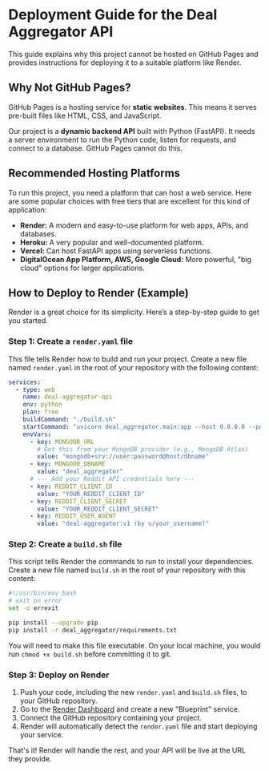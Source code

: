 # Deployment Guide for the Deal Aggregator API

This guide explains why this project cannot be hosted on GitHub Pages and provides instructions for deploying it to a suitable platform like Render.

## Why Not GitHub Pages?

GitHub Pages is a hosting service for **static websites**. This means it serves pre-built files like HTML, CSS, and JavaScript.

Our project is a **dynamic backend API** built with Python (FastAPI). It needs a server environment to run the Python code, listen for requests, and connect to a database. GitHub Pages cannot do this.

## Recommended Hosting Platforms

To run this project, you need a platform that can host a web service. Here are some popular choices with free tiers that are excellent for this kind of application:

- **Render:** A modern and easy-to-use platform for web apps, APIs, and databases.
- **Heroku:** A very popular and well-documented platform.
- **Vercel:** Can host FastAPI apps using serverless functions.
- **DigitalOcean App Platform, AWS, Google Cloud:** More powerful, "big cloud" options for larger applications.

## How to Deploy to Render (Example)

Render is a great choice for its simplicity. Here’s a step-by-step guide to get you started.

### Step 1: Create a `render.yaml` file

This file tells Render how to build and run your project. Create a new file named `render.yaml` in the root of your repository with the following content:

```yaml
services:
  - type: web
    name: deal-aggregator-api
    env: python
    plan: free
    buildCommand: "./build.sh"
    startCommand: "uvicorn deal_aggregator.main:app --host 0.0.0.0 --port $PORT"
    envVars:
      - key: MONGODB_URL
        # Get this from your MongoDB provider (e.g., MongoDB Atlas)
        value: "mongodb+srv://user:password@host/dbname"
      - key: MONGODB_DBNAME
        value: "deal_aggregator"
      # --- Add your Reddit API credentials here ---
      - key: REDDIT_CLIENT_ID
        value: "YOUR_REDDIT_CLIENT_ID"
      - key: REDDIT_CLIENT_SECRET
        value: "YOUR_REDDIT_CLIENT_SECRET"
      - key: REDDIT_USER_AGENT
        value: "deal-aggregator:v1 (by u/your_username)"
```

### Step 2: Create a `build.sh` file

This script tells Render the commands to run to install your dependencies. Create a new file named `build.sh` in the root of your repository with this content:

```bash
#!/usr/bin/env bash
# exit on error
set -o errexit

pip install --upgrade pip
pip install -r deal_aggregator/requirements.txt
```
You will need to make this file executable. On your local machine, you would run `chmod +x build.sh` before committing it to git.

### Step 3: Deploy on Render

1.  Push your code, including the new `render.yaml` and `build.sh` files, to your GitHub repository.
2.  Go to the [Render Dashboard](https://dashboard.render.com/) and create a new "Blueprint" service.
3.  Connect the GitHub repository containing your project.
4.  Render will automatically detect the `render.yaml` file and start deploying your service.

That's it! Render will handle the rest, and your API will be live at the URL they provide.
